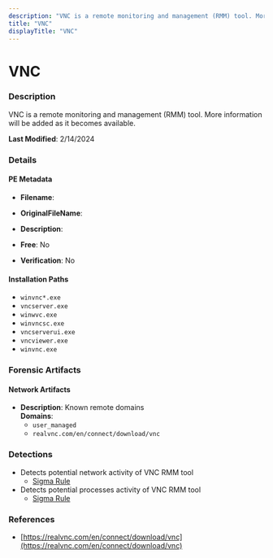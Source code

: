 ```yaml
---
description: "VNC is a remote monitoring and management (RMM) tool. More information will be added as it becomes available."
title: "VNC"
displayTitle: "VNC"
---
```




# VNC


### Description

VNC is a remote monitoring and management (RMM) tool. More information will be added as it becomes available.



**Last Modified**: 2/14/2024

### Details


#### PE Metadata
- **Filename**: 
- **OriginalFileName**: 
- **Description**: 


- **Free**: No

- **Verification**: No




#### Installation Paths
- `winvnc*.exe`
- `vncserver.exe`
- `winwvc.exe`
- `winvncsc.exe`
- `vncserverui.exe`
- `vncviewer.exe`
- `winvnc.exe`

### Forensic Artifacts




#### Network Artifacts
- **Description**: Known remote domains
<br/>**Domains**:
    - `user_managed`
    - `realvnc.com/en/connect/download/vnc`


### Detections
- Detects potential network activity of VNC RMM tool
  - [Sigma Rule](https://github.com/magicsword-io/LOLRMM/blob/main/detections/sigma/vnc_network_sigma.yml)
- Detects potential processes activity of VNC RMM tool
  - [Sigma Rule](https://github.com/magicsword-io/LOLRMM/blob/main/detections/sigma/vnc_processes_sigma.yml)

### References
- [https://realvnc.com/en/connect/download/vnc](https://realvnc.com/en/connect/download/vnc)



